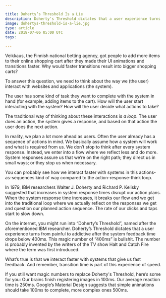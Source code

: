 ```yaml
---

title: Doherty’s Threshold Is a Lie
description: Doherty’s Threshold dictates that a user experience turns from painful to addictive after the system feedback time drops below 400ms
image: dohertys-threshold-is-a-lie.jpg
type: article
date: 2018-07-06 05:00 UTC
tags:

---
```


Veikkaus, the Finnish national betting agency, got people to add more items to their online shopping cart after they made their UI animations and transitions faster. Why would faster transitions result into bigger shopping carts?

To answer this question, we need to think about the way we (the user) interact with websites and applications (the system).

The user has some kind of task they want to complete with the system in hand (for example, adding items to the cart). How will the user start interacting with the system? How will the user decide what actions to take?

The traditional way of thinking about these interactions is *a loop*. The user does an action, the system gives a response, and based on that action the user does the next action.

In reality, we plan a lot more ahead as users. Often the user already has a sequence of actions in mind. We basically assume how a system will work and what is required from us. We don’t stop to think after every system response. Instead, we enter into a flow where we reflect less and do more. System responses assure us that we’re on the right path; they direct us in small ways; or they stop us when necessary.

You can probably see how we interact faster with systems in this actions-as-sequences kind of way compared to the action-response-think loop.

In 1979, IBM researchers Walter J. Doherty and Richard P. Kelisky suggested that increases in system response times disrupt our action plans. When the system response time increases, it breaks our flow and we get into the traditional loop where we actually reflect on the responses we get and question our planned action sequence. The rate of our clicks and taps start to slow down.

On the internet, you might run into “Doherty’s Threshold”, named after the aforementioned IBM researcher. Doherty’s Threshold dictates that a user experience turns from painful to addictive after the system feedback time drops below 400ms. This magic number of “400ms” is bullshit. The number is probably invented by the writers of the TV show Halt and Catch Fire where the term was first introduced.

What’s true is that we interact faster with systems that give us fast feedback. And remember, transition time is part of this experience of speed.

If you still want magic numbers to replace Doherty's Threshold, here’s some for you: Our brains finish registering images in 100ms. Our average reaction time is 250ms. Google’s Material Design suggests that simple animations should take 100ms to complete, more complex ones 500ms.
